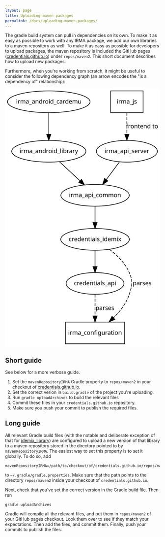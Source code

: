 ```yaml
---
layout: page
title: Uploading maven packages
permalink: /docs/uploading-maven-packages/
---
```


The gradle build system can pull in dependencies on its own. To make it as easy as possible to work with any IRMA package, we add our own libraries to a maven repository as well. To make it as easy as possible for developers to upload packages, the maven repository is included the GitHub pages ([credentials.github.io](https://github.com/credentials/credentials.github.io/)) under `repos/maven2`. This short document describes how to upload new packages.

Furthermore, when you're working from scratch, it might be useful to consider the following dependency graph (an arrow encodes the "is a dependency of" relationship):

![IRMA dependency graph](/images/stack.svg)

## Short guide

See below for a more verbose guide.

 1. Set the `mavenRepositoryIRMA` Gradle property to `repos/maven2` in your checkout of [credentials.github.io](https://github.com/credentials/credentials.github.io).
 2. Set the correct verion in `build.gradle` of the project you're uploading.
 3. Run `gradle uploadArchives` to build the relevant files
 4. Commit these files in your `credentials.github.io` repository.
 5. Make sure you push your commit to publish the required files.

## Long guide

All relevant Gradle build files (with the notable and deliberate exception of that for [idemix_library](https://github.com/credentials/idemix_library)) are configured to upload a new version of that library to a maven repository stored in the directory pointed to by `mavenRepositoryIRMA`. The easiest way to set this property is to set it globally. To do so, add

    mavenRepositoryIRMA=/path/to/checkout/of/credentials.github.io/repos/maven2

to `~/.gradle/gradle.properties`. Make sure that the path points to the directory `repos/maven2` inside your checkout of `credentials.github.io`.

Next, check that you've set the correct version in the Gradle build file. Then run

    gradle uploadArchives

Gradle will compile all the relevant files, and put them in `repos/maven2` of your GitHub pages checkout. Look them over to see if they match your expectations. Then add the files, and commit them. Finally, push your commits to publish the files.
